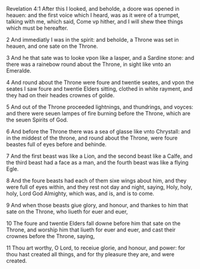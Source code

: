Revelation 4:1 After this I looked, and beholde, a doore was opened in heauen: and the first voice which I heard, was as it were of a trumpet, talking with me, which said, Come vp hither, and I will shew thee things which must be hereafter.

2 And immediatly I was in the spirit: and beholde, a Throne was set in heauen, and one sate on the Throne.

3 And he that sate was to looke vpon like a Iasper, and a Sardine stone: and there was a rainebow round about the Throne, in sight like vnto an Emeralde.

4 And round about the Throne were foure and twentie seates, and vpon the seates I saw foure and twentie Elders sitting, clothed in white rayment, and they had on their heades crownes of golde.

5 And out of the Throne proceeded lightnings, and thundrings, and voyces: and there were seuen lampes of fire burning before the Throne, which are the seuen Spirits of God.

6 And before the Throne there was a sea of glasse like vnto Chrystall: and in the middest of the throne, and round about the Throne, were foure beastes full of eyes before and behinde.

7 And the first beast was like a Lion, and the second beast like a Calfe, and the third beast had a face as a man, and the fourth beast was like a flying Egle.

8 And the foure beasts had each of them sixe wings about him, and they were full of eyes within, and they rest not day and night, saying, Holy, holy, holy, Lord God Almighty, which was, and is, and is to come.

9 And when those beasts giue glory, and honour, and thankes to him that sate on the Throne, who liueth for euer and euer,

10 The foure and twentie Elders fall downe before him that sate on the Throne, and worship him that liueth for euer and euer, and cast their crownes before the Throne, saying,

11 Thou art worthy, O Lord, to receiue glorie, and honour, and power: for thou hast created all things, and for thy pleasure they are, and were created.

